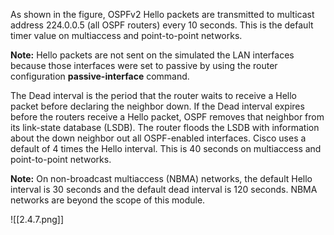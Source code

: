 As shown in the figure, OSPFv2 Hello packets are transmitted to multicast address 224.0.0.5 (all OSPF routers) every 10 seconds. This is the default timer value on multiaccess and point-to-point networks.

**Note:** Hello packets are not sent on the simulated the LAN interfaces because those interfaces were set to passive by using the router configuration **passive-interface** command.

The Dead interval is the period that the router waits to receive a Hello packet before declaring the neighbor down. If the Dead interval expires before the routers receive a Hello packet, OSPF removes that neighbor from its link-state database (LSDB). The router floods the LSDB with information about the down neighbor out all OSPF-enabled interfaces. Cisco uses a default of 4 times the Hello interval. This is 40 seconds on multiaccess and point-to-point networks.

**Note:** On non-broadcast multiaccess (NBMA) networks, the default Hello interval is 30 seconds and the default dead interval is 120 seconds. NBMA networks are beyond the scope of this module.

![[2.4.7.png]]

